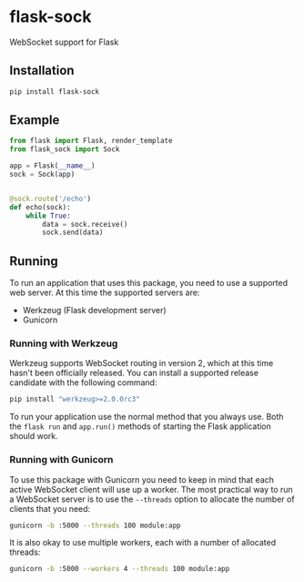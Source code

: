 # flask-sock
WebSocket support for Flask

## Installation

```bash
pip install flask-sock
```

## Example

```python
from flask import Flask, render_template
from flask_sock import Sock

app = Flask(__name__)
sock = Sock(app)


@sock.route('/echo')
def echo(sock):
    while True:
        data = sock.receive()
        sock.send(data)
```

## Running

To run an application that uses this package, you need to use a supported web
server.  At this time the supported servers are:

- Werkzeug (Flask development server)
- Gunicorn

### Running with Werkzeug

Werkzeug supports WebSocket routing in version 2, which at this time hasn't
been officially released. You can install a supported release candidate with
the following command:

```bash
pip install "werkzeug>=2.0.0rc3"
```

To run your application use the normal method that you always use. Both the
`flask run` and `app.run()` methods of starting the Flask application should
work.

### Running with Gunicorn

To use this package with Gunicorn you need to keep in mind that each active
WebSocket client will use up a worker. The most practical way to run a
WebSocket server is to use the `--threads` option to allocate the number of
clients that you need:

```bash
gunicorn -b :5000 --threads 100 module:app
```

It is also okay to use multiple workers, each with a number of allocated
threads:

```bash
gunicorn -b :5000 --workers 4 --threads 100 module:app
```
